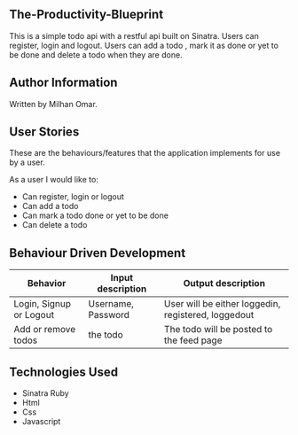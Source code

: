 ## The-Productivity-Blueprint

This is a simple todo api with a restful api built on Sinatra. Users can register, login and logout. Users can add a todo , mark it as done or yet to be done and delete a todo when they are done.

## Author Information

Written by Milhan Omar.

## User Stories

These are the behaviours/features that the application implements for use by a user.

As a user I would like to:

- Can register, login or logout
- Can add a todo
- Can mark a todo done or yet to be done
- Can delete a todo

## Behaviour Driven Development

| Behavior                | Input description  | Output description                                  |
| ----------------------- | ------------------ | --------------------------------------------------- |
| Login, Signup or Logout | Username, Password | User will be either loggedin, registered, loggedout |
| Add or remove todos     | the todo           | The todo will be posted to the feed page            |

## Technologies Used

- Sinatra Ruby
- Html
- Css
- Javascript
